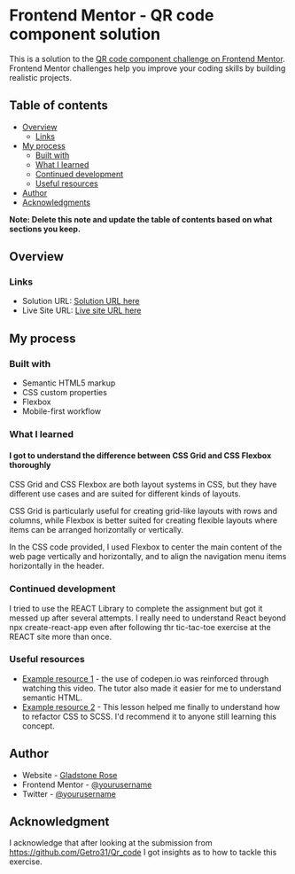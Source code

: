 # Frontend Mentor - QR code component solution

This is a solution to the [QR code component challenge on Frontend Mentor](https://www.frontendmentor.io/challenges/qr-code-component-iux_sIO_H). Frontend Mentor challenges help you improve your coding skills by building realistic projects. 

## Table of contents

- [Overview](#overview)
  - [Links](#links)
- [My process](#my-process)
  - [Built with](#built-with)
  - [What I learned](#what-i-learned)
  - [Continued development](#continued-development)
  - [Useful resources](#useful-resources)
- [Author](#author)
- [Acknowledgments](#acknowledgments)

**Note: Delete this note and update the table of contents based on what sections you keep.**

## Overview


### Links

- Solution URL: [Solution URL here](https://github.com/gladstone28/rose-qr-code/tree/main)
- Live Site URL: [Live site URL here](https://gladstone28.github.io/rose-qr-code/)

## My process

### Built with

- Semantic HTML5 markup
- CSS custom properties
- Flexbox
- Mobile-first workflow

### What I learned

#### I got to understand the difference between CSS Grid and CSS Flexbox thoroughly


CSS Grid and CSS Flexbox are both layout systems in CSS, but they have different use cases and are suited for different kinds of layouts.

CSS Grid is particularly useful for creating grid-like layouts with rows and columns, while Flexbox is better suited for creating flexible layouts where items can be arranged horizontally or vertically.

In the CSS code  provided, I used Flexbox to center the main content of the web page vertically and horizontally, and to align the navigation menu items horizontally in the header.


### Continued development

I tried to use the REACT Library to complete the assignment but got it messed up after several attempts. I really need to understand React beyond npx create-react-app  even after following thr tic-tac-toe
exercise at the REACT site more than once.

### Useful resources

- [Example resource 1](https://www.youtube.com/watch?v=Yf5K0XgXrRs) - the use of codepen.io was reinforced through watching this video. The tutor also made it easier for me to understand semantic HTML.
- [Example resource 2](https://www.codecademy.com/courses/learn-sass/projects/refactor-scss-1) - This lesson helped me finally to understand how to refactor CSS to SCSS. I'd recommend it to anyone still learning this concept.

## Author

- Website - [Gladstone Rose](https://gladstonerose.tech)
- Frontend Mentor - [@yourusername](https://www.frontendmentor.io/profile/gladstone28)
- Twitter - [@yourusername](https://www.twitter.com/gladdyus)


## Acknowledgment

I acknowledge that after looking at the submission from https://github.com/Getro31/Qr_code I got insights as to how to tackle this exercise.


